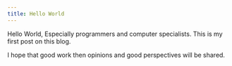 ```yaml
---
title: Hello World
---
```


Hello World, Especially programmers and computer specialists.
This is my first post on this blog.

I hope that good work then opinions and good perspectives will be shared.
